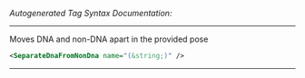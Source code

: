 <!-- THIS IS AN AUTOGENERATED FILE: Don't edit it directly, instead change the schema definition in the code itself. -->

_Autogenerated Tag Syntax Documentation:_

---
Moves DNA and non-DNA apart in the provided pose

```xml
<SeparateDnaFromNonDna name="(&string;)" />
```



---
